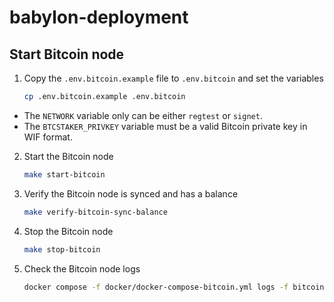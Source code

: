 # babylon-deployment

## Start Bitcoin node

1. Copy the `.env.bitcoin.example` file to `.env.bitcoin` and set the variables

    ```bash
    cp .env.bitcoin.example .env.bitcoin
    ```

* The `NETWORK` variable only can be either `regtest` or `signet`.
* The `BTCSTAKER_PRIVKEY` variable must be a valid Bitcoin private key in WIF format.

2. Start the Bitcoin node

    ```bash
    make start-bitcoin
    ```

3. Verify the Bitcoin node is synced and has a balance

    ```bash
    make verify-bitcoin-sync-balance
    ```

4. Stop the Bitcoin node

    ```bash
    make stop-bitcoin
    ```

5. Check the Bitcoin node logs

    ```bash
    docker compose -f docker/docker-compose-bitcoin.yml logs -f bitcoind
    ```

